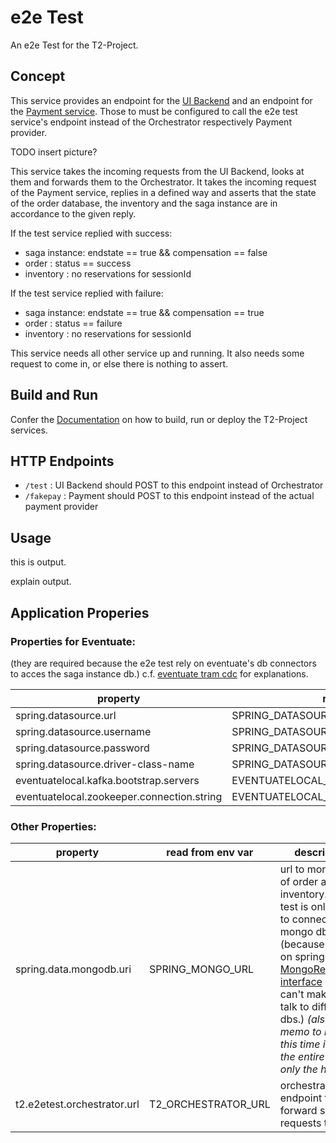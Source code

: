 # e2e Test

An e2e Test for the T2-Project.

## Concept 

This service provides an endpoint for the [UI Backend]() and an endpoint for the [Payment service]().
Those to must be configured to call the e2e test service's endpoint instead of the Orchestrator respectively Payment provider.

TODO insert picture?

This service takes the incoming requests from the UI Backend, looks at them and forwards them to the Orchestrator.
It takes the incoming request of the Payment service, replies in a defined way and asserts that the state of the order database, the inventory and the saga instance are in accordance to the given reply.

If the test service replied with success:
* saga instance: endstate == true && compensation == false
* order : status == success
* inventory : no reservations for sessionId

If the test service replied with failure:
* saga instance: endstate == true && compensation == true
* order : status == failure
* inventory : no reservations for sessionId

This service needs all other service up and running.
It also needs some request to come in, or else there is nothing to assert. 


## Build and Run

Confer the [Documentation](https://t2-documentation.readthedocs.io/en/latest/guides/kube.html) on how to build, run or deploy the T2-Project services.

## HTTP Endpoints

* ``/test`` :  UI Backend should POST to this endpoint instead of Orchestrator
* ``/fakepay`` : Payment should POST to this endpoint instead of the actual payment provider

## Usage 

this is output.

explain output.

## Application Properies

### Properties for Eventuate:

(they are required because the e2e test rely on eventuate's db connectors to acces the saga instance db.)
c.f. [eventuate tram cdc](https://eventuate.io/docs/manual/eventuate-tram/latest/getting-started-eventuate-tram.html) for explanations.

property | read from env var |
-------- | ----------------- |
spring.datasource.url | SPRING_DATASOURCE_URL |
spring.datasource.username | SPRING_DATASOURCE_USERNAME |
spring.datasource.password | SPRING_DATASOURCE_PASSWORD |
spring.datasource.driver-class-name | SPRING_DATASOURCE_DRIVER_CLASS_NAME |
eventuatelocal.kafka.bootstrap.servers | EVENTUATELOCAL_KAFKA_BOOTSTRAP_SERVERS |
eventuatelocal.zookeeper.connection.string | EVENTUATELOCAL_ZOOKEEPER_CONNECTION_STRING |


### Other Properties:
property | read from env var | description |
-------- | ----------------- | ----------- |
spring.data.mongodb.uri     |SPRING_MONGO_URL | url to mongodb of order and inventory. e2e test is only able to connect to _one_ mongo db (because it relies on spring's [MongoRepository interface](https://docs.spring.io/spring-data/mongodb/docs/current/api/org/springframework/data/mongodb/repository/MongoRepository.html) and i can't make them talk to different dbs.) *(also: memo to myself: this time its really the entire url, not only the host!!)*
t2.e2etest.orchestrator.url | T2_ORCHESTRATOR_URL | orchestrator endpoint to forward saga requests to.
